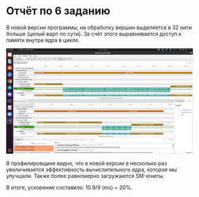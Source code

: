 # Отчёт по 6 заданию

В новой версии программы, на обработку вершин выделяется в 32 нити больше (целый варп по сути). За счёт этого выравнивается доступ к памяти внутри ядра в цикле.

![nvprof screen](screenshot.png)

В профилировщике видно, что в новой версии в несколько раз увеличивается эффективность вычислительного ядра, которое мы улучшали. Также более равномерно загружаются SM-юниты.

В итоге, ускорение составило: 10.9/9 (ms) ~ 20%.

